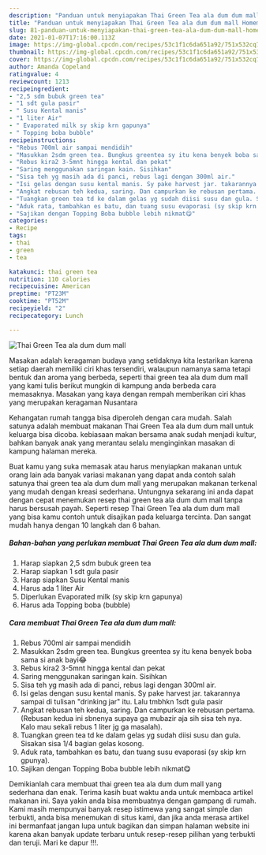 ```yaml
---
description: "Panduan untuk menyiapakan Thai Green Tea ala dum dum mall Homemade"
title: "Panduan untuk menyiapakan Thai Green Tea ala dum dum mall Homemade"
slug: 81-panduan-untuk-menyiapakan-thai-green-tea-ala-dum-dum-mall-homemade
date: 2021-01-07T17:16:00.113Z
image: https://img-global.cpcdn.com/recipes/53c1f1c6da651a92/751x532cq70/thai-green-tea-ala-dum-dum-mall-foto-resep-utama.jpg
thumbnail: https://img-global.cpcdn.com/recipes/53c1f1c6da651a92/751x532cq70/thai-green-tea-ala-dum-dum-mall-foto-resep-utama.jpg
cover: https://img-global.cpcdn.com/recipes/53c1f1c6da651a92/751x532cq70/thai-green-tea-ala-dum-dum-mall-foto-resep-utama.jpg
author: Amanda Copeland
ratingvalue: 4
reviewcount: 1213
recipeingredient:
- "2,5 sdm bubuk green tea"
- "1 sdt gula pasir"
- " Susu Kental manis"
- "1 liter Air"
- " Evaporated milk sy skip krn gapunya"
- " Topping boba bubble"
recipeinstructions:
- "Rebus 700ml air sampai mendidih"
- "Masukkan 2sdm green tea. Bungkus greentea sy itu kena benyek boba sama si anak bayi😂"
- "Rebus kira2 3-5mnt hingga kental dan pekat"
- "Saring menggunakan saringan kain. Sisihkan"
- "Sisa teh yg masih ada di panci, rebus lagi dengan 300ml air."
- "Isi gelas dengan susu kental manis. Sy pake harvest jar. takarannya sampai di tulisan &#34;drinking jar&#34; itu. Lalu tmbhkn 1sdt gula pasir"
- "Angkat rebusan teh kedua, saring. Dan campurkan ke rebusan pertama. (Rebusan kedua ini sbnenya supaya ga mubazir aja sih sisa teh nya. Kalo mau sekali rebus 1 liter jg ga masalah)."
- "Tuangkan green tea td ke dalam gelas yg sudah diisi susu dan gula. Sisakan sisa 1/4 bagian gelas kosong."
- "Aduk rata, tambahkan es batu, dan tuang susu evaporasi (sy skip krn gpunya)."
- "Sajikan dengan Topping Boba bubble lebih nikmat😋"
categories:
- Recipe
tags:
- thai
- green
- tea

katakunci: thai green tea 
nutrition: 110 calories
recipecuisine: American
preptime: "PT23M"
cooktime: "PT52M"
recipeyield: "2"
recipecategory: Lunch

---
```



![Thai Green Tea ala dum dum mall](https://img-global.cpcdn.com/recipes/53c1f1c6da651a92/751x532cq70/thai-green-tea-ala-dum-dum-mall-foto-resep-utama.jpg)

Masakan adalah keragaman budaya yang setidaknya kita lestarikan karena setiap daerah memiliki ciri khas tersendiri, walaupun namanya sama tetapi bentuk dan aroma yang berbeda, seperti thai green tea ala dum dum mall yang kami tulis berikut mungkin di kampung anda berbeda cara memasaknya. Masakan yang kaya dengan rempah memberikan ciri khas yang merupakan keragaman Nusantara

Kehangatan rumah tangga bisa diperoleh dengan cara mudah. Salah satunya adalah membuat makanan Thai Green Tea ala dum dum mall untuk keluarga bisa dicoba. kebiasaan makan bersama anak sudah menjadi kultur, bahkan banyak anak yang merantau selalu menginginkan masakan di kampung halaman mereka.



Buat kamu yang suka memasak atau harus menyiapkan makanan untuk orang lain ada banyak variasi makanan yang dapat anda contoh salah satunya thai green tea ala dum dum mall yang merupakan makanan terkenal yang mudah dengan kreasi sederhana. Untungnya sekarang ini anda dapat dengan cepat menemukan resep thai green tea ala dum dum mall tanpa harus bersusah payah.
Seperti resep Thai Green Tea ala dum dum mall yang bisa kamu contoh untuk disajikan pada keluarga tercinta. Dan sangat mudah hanya dengan 10 langkah dan 6 bahan.


<!--inarticleads1-->

##### Bahan-bahan yang perlukan membuat Thai Green Tea ala dum dum mall:

1. Harap siapkan 2,5 sdm bubuk green tea
1. Harap siapkan 1 sdt gula pasir
1. Harap siapkan  Susu Kental manis
1. Harus ada 1 liter Air
1. Diperlukan  Evaporated milk (sy skip krn gapunya)
1. Harus ada  Topping boba (bubble)




<!--inarticleads2-->

##### Cara membuat  Thai Green Tea ala dum dum mall:

1. Rebus 700ml air sampai mendidih
1. Masukkan 2sdm green tea. Bungkus greentea sy itu kena benyek boba sama si anak bayi😂
1. Rebus kira2 3-5mnt hingga kental dan pekat
1. Saring menggunakan saringan kain. Sisihkan
1. Sisa teh yg masih ada di panci, rebus lagi dengan 300ml air.
1. Isi gelas dengan susu kental manis. Sy pake harvest jar. takarannya sampai di tulisan &#34;drinking jar&#34; itu. Lalu tmbhkn 1sdt gula pasir
1. Angkat rebusan teh kedua, saring. Dan campurkan ke rebusan pertama. (Rebusan kedua ini sbnenya supaya ga mubazir aja sih sisa teh nya. Kalo mau sekali rebus 1 liter jg ga masalah).
1. Tuangkan green tea td ke dalam gelas yg sudah diisi susu dan gula. Sisakan sisa 1/4 bagian gelas kosong.
1. Aduk rata, tambahkan es batu, dan tuang susu evaporasi (sy skip krn gpunya).
1. Sajikan dengan Topping Boba bubble lebih nikmat😋




Demikianlah cara membuat thai green tea ala dum dum mall yang sederhana dan enak. Terima kasih buat waktu anda untuk membaca artikel makanan ini. Saya yakin anda bisa membuatnya dengan gampang di rumah. Kami masih mempunyai banyak resep istimewa yang sangat simple dan terbukti, anda bisa menemukan di situs kami, dan jika anda merasa artikel ini bermanfaat jangan lupa untuk bagikan dan simpan halaman website ini karena akan banyak update terbaru untuk resep-resep pilihan yang terbukti dan teruji. Mari ke dapur !!!. 
